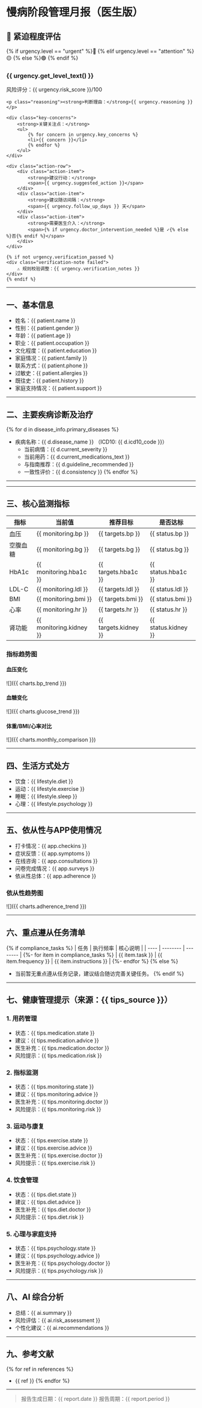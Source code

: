# 慢病阶段管理月报（医生版）

## 🚨 紧迫程度评估

<div class="urgency-banner urgency-{{ urgency.level }}">
    <div class="urgency-header">
        <span class="urgency-icon">
            {% if urgency.level == "urgent" %}🔴
            {% elif urgency.level == "attention" %}🟡
            {% else %}🟢
            {% endif %}
        </span>
        <div>
            <h3>{{ urgency.get_level_text() }}</h3>
            <span class="risk-score">风险评分：{{ urgency.risk_score }}/100</span>
        </div>
    </div>
    
    <p class="reasoning"><strong>判断理由：</strong>{{ urgency.reasoning }}</p>
    
    <div class="key-concerns">
        <strong>关键关注点：</strong>
        <ul>
            {% for concern in urgency.key_concerns %}
            <li>{{ concern }}</li>
            {% endfor %}
        </ul>
    </div>
    
    <div class="action-row">
        <div class="action-item">
            <strong>建议行动：</strong>
            <span>{{ urgency.suggested_action }}</span>
        </div>
        <div class="action-item">
            <strong>建议随访间隔：</strong>
            <span>{{ urgency.follow_up_days }} 天</span>
        </div>
        <div class="action-item">
            <strong>需要医生介入：</strong>
            <span>{% if urgency.doctor_intervention_needed %}是 ✓{% else %}否{% endif %}</span>
        </div>
    </div>
    
    {% if not urgency.verification_passed %}
    <div class="verification-note failed">
        ⚠️ 规则校验调整：{{ urgency.verification_notes }}
    </div>
    {% endif %}
</div>

---

## 一、基本信息

- 姓名：{{ patient.name }}
- 性别：{{ patient.gender }}
- 年龄：{{ patient.age }}
- 职业：{{ patient.occupation }}
- 文化程度：{{ patient.education }}
- 家庭情况：{{ patient.family }}
- 联系方式：{{ patient.phone }}
- 过敏史：{{ patient.allergies }}
- 既往史：{{ patient.history }}
- 家庭支持情况：{{ patient.support }}

---

## 二、主要疾病诊断及治疗

{% for d in disease_info.primary_diseases %}

- 疾病名称：{{ d.disease_name }} （ICD10: {{ d.icd10_code }}）
  - 当前病情：{{ d.current_severity }}
  - 当前用药：{{ d.current_medications_text }}
  - 与指南推荐：{{ d.guideline_recommended }}
  - 一致性评价：{{ d.consistency }}
    {% endfor %}

---

---

## 三、核心监测指标

| 指标     | 当前值                  | 推荐目标             | 是否达标            |
| -------- | ----------------------- | -------------------- | ------------------- |
| 血压     | {{ monitoring.bp }}     | {{ targets.bp }}     | {{ status.bp }}     |
| 空腹血糖 | {{ monitoring.bg }}     | {{ targets.bg }}     | {{ status.bg }}     |
| HbA1c    | {{ monitoring.hba1c }}  | {{ targets.hba1c }}  | {{ status.hba1c }}  |
| LDL-C    | {{ monitoring.ldl }}    | {{ targets.ldl }}    | {{ status.ldl }}    |
| BMI      | {{ monitoring.bmi }}    | {{ targets.bmi }}    | {{ status.bmi }}    |
| 心率     | {{ monitoring.hr }}     | {{ targets.hr }}     | {{ status.hr }}     |
| 肾功能   | {{ monitoring.kidney }} | {{ targets.kidney }} | {{ status.kidney }} |

### 指标趋势图

#### 血压变化

![]({{ charts.bp_trend }})

#### 血糖变化

![]({{ charts.glucose_trend }})

#### 体重/BMI/心率对比

![]({{ charts.monthly_comparison }})

---

## 四、生活方式处方

- 饮食：{{ lifestyle.diet }}
- 运动：{{ lifestyle.exercise }}
- 睡眠：{{ lifestyle.sleep }}
- 心理：{{ lifestyle.psychology }}

---

## 五、依从性与APP使用情况

- 打卡情况：{{ app.checkins }}
- 症状反馈：{{ app.symptoms }}
- 在线咨询：{{ app.consultations }}
- 问卷完成情况：{{ app.surveys }}
- 依从性总体：{{ app.adherence }}

### 依从性趋势图

![]({{ charts.adherence_trend }})

---

## 六、重点遵从任务清单

{% if compliance_tasks %}
| 任务 | 执行频率 | 核心说明 |
| ---- | -------- | -------- |
{%- for item in compliance_tasks %}
| {{ item.task }} | {{ item.frequency }} | {{ item.instructions }} |
{%- endfor %}
{% else %}
- 当前暂无重点遵从任务记录，建议结合随访完善关键任务。
{% endif %}

---

## 七、健康管理提示（来源：{{ tips_source }}）

### 1. 用药管理

- 状态：{{ tips.medication.state }}
- 建议：{{ tips.medication.advice }}
- 医生补充：{{ tips.medication.doctor }}
- 风险提示：{{ tips.medication.risk }}

### 2. 指标监测

- 状态：{{ tips.monitoring.state }}
- 建议：{{ tips.monitoring.advice }}
- 医生补充：{{ tips.monitoring.doctor }}
- 风险提示：{{ tips.monitoring.risk }}

### 3. 运动与康复

- 状态：{{ tips.exercise.state }}
- 建议：{{ tips.exercise.advice }}
- 医生补充：{{ tips.exercise.doctor }}
- 风险提示：{{ tips.exercise.risk }}

### 4. 饮食管理

- 状态：{{ tips.diet.state }}
- 建议：{{ tips.diet.advice }}
- 医生补充：{{ tips.diet.doctor }}
- 风险提示：{{ tips.diet.risk }}

### 5. 心理与家庭支持

- 状态：{{ tips.psychology.state }}
- 建议：{{ tips.psychology.advice }}
- 医生补充：{{ tips.psychology.doctor }}
- 风险提示：{{ tips.psychology.risk }}

---

## 八、AI 综合分析

- 总结：{{ ai.summary }}
- 风险评估：{{ ai.risk_assessment }}
- 个性化建议：{{ ai.recommendations }}

---

## 九、参考文献

{% for ref in references %}

- {{ ref }}
  {% endfor %}

---

> 报告生成日期：{{ report.date }}
> 报告周期：{{ report.period }}

